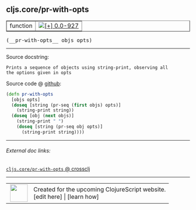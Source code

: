 ## cljs.core/pr-with-opts



 <table border="1">
<tr>
<td>function</td>
<td><a href="https://github.com/cljsinfo/cljs-api-docs/tree/0.0-927"><img valign="middle" alt="[+] 0.0-927" title="Added in 0.0-927" src="https://img.shields.io/badge/+-0.0--927-lightgrey.svg"></a> </td>
</tr>
</table>


 <samp>
(__pr-with-opts__ objs opts)<br>
</samp>

---





Source docstring:

```
Prints a sequence of objects using string-print, observing all
the options given in opts
```


Source code @ [github](https://github.com/clojure/clojurescript/blob/r1443/src/cljs/cljs/core.cljs#L6171-L6180):

```clj
(defn pr-with-opts
  [objs opts]
  (doseq [string (pr-seq (first objs) opts)]
    (string-print string))
  (doseq [obj (next objs)]
    (string-print " ")
    (doseq [string (pr-seq obj opts)]
      (string-print string))))
```

<!--
Repo - tag - source tree - lines:

 <pre>
clojurescript @ r1443
└── src
    └── cljs
        └── cljs
            └── <ins>[core.cljs:6171-6180](https://github.com/clojure/clojurescript/blob/r1443/src/cljs/cljs/core.cljs#L6171-L6180)</ins>
</pre>

-->

---



###### External doc links:

[`cljs.core/pr-with-opts` @ crossclj](http://crossclj.info/fun/cljs.core.cljs/pr-with-opts.html)<br>

---

 <table>
<tr><td>
<img valign="middle" align="right" width="48px" src="http://i.imgur.com/Hi20huC.png">
</td><td>
Created for the upcoming ClojureScript website.<br>
[edit here] | [learn how]
</td></tr></table>

[edit here]:https://github.com/cljsinfo/cljs-api-docs/blob/master/cljsdoc/cljs.core_pr-with-opts.cljsdoc
[learn how]:https://github.com/cljsinfo/cljs-api-docs/wiki/cljsdoc-files

<!--

This information was too distracting to show to readers, but I'll leave it
commented here since it is helpful to:

- pretty-print the data used to generate this document
- and show how to retrieve that data



The API data for this symbol:

```clj
{:ns "cljs.core",
 :name "pr-with-opts",
 :signature ["[objs opts]"],
 :history [["+" "0.0-927"]],
 :type "function",
 :full-name-encode "cljs.core_pr-with-opts",
 :source {:code "(defn pr-with-opts\n  [objs opts]\n  (doseq [string (pr-seq (first objs) opts)]\n    (string-print string))\n  (doseq [obj (next objs)]\n    (string-print \" \")\n    (doseq [string (pr-seq obj opts)]\n      (string-print string))))",
          :title "Source code",
          :repo "clojurescript",
          :tag "r1443",
          :filename "src/cljs/cljs/core.cljs",
          :lines [6171 6180]},
 :full-name "cljs.core/pr-with-opts",
 :docstring "Prints a sequence of objects using string-print, observing all\nthe options given in opts"}

```

Retrieve the API data for this symbol:

```clj
;; from Clojure REPL
(require '[clojure.edn :as edn])
(-> (slurp "https://raw.githubusercontent.com/cljsinfo/cljs-api-docs/catalog/cljs-api.edn")
    (edn/read-string)
    (get-in [:symbols "cljs.core/pr-with-opts"]))
```

-->

